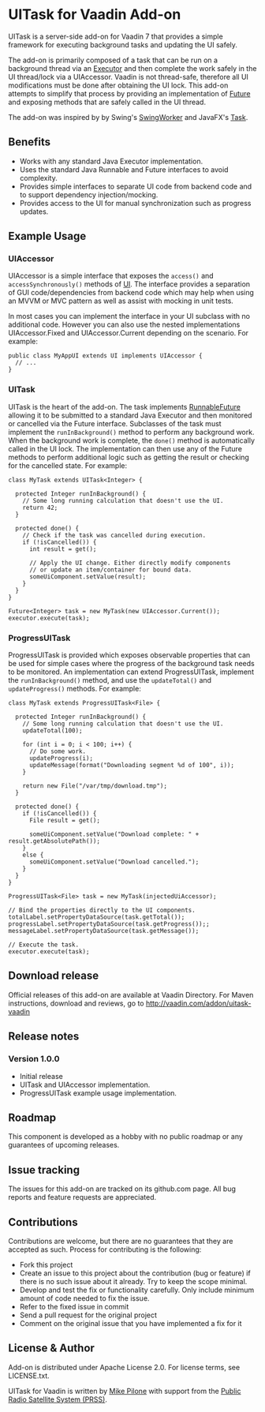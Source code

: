 # UITask for Vaadin Add-on

UITask is a server-side add-on for Vaadin 7 that provides a simple framework for executing background tasks and updating the UI safely.

The add-on is primarily composed of a task that can be run on a background thread via an [Executor](https://docs.oracle.com/javase/8/docs/api/java/util/concurrent/Executor.html) and then complete the work safely in the UI thread/lock via a UIAccessor. Vaadin is not thread-safe, therefore all UI modifications must be done after obtaining the UI lock. This add-on attempts to simplify that process by providing an implementation of [Future](https://docs.oracle.com/javase/8/docs/api/java/util/concurrent/Future.html) and exposing methods that are safely called in the UI thread.

The add-on was inspired by by Swing's [SwingWorker](https://docs.oracle.com/javase/8/docs/api/javax/swing/SwingWorker.html) and JavaFX's [Task](https://docs.oracle.com/javafx/2/api/javafx/concurrent/Task.html).

## Benefits

- Works with any standard Java Executor implementation.
- Uses the standard Java Runnable and Future interfaces to avoid complexity.
- Provides simple interfaces to separate UI code from backend code and to support dependency injection/mocking.
- Provides access to the UI for manual synchronization such as progress updates.

## Example Usage

### UIAccessor

UIAccessor is a simple interface that exposes the `access()` and `accessSynchronously()` methods of [UI](https://vaadin.com/api/7.6.6/com/vaadin/ui/UI.html). The interface provides a separation of GUI code/dependencies from backend code which may help when using an MVVM or MVC pattern as well as assist with mocking in unit tests.

In most cases you can implement the interface in your UI subclass with no additional code. However you can also use the nested implementations UIAccessor.Fixed and UIAccessor.Current depending on the scenario. For example:

```
public class MyAppUI extends UI implements UIAccessor {
  // ...
}
```

### UITask

UITask is the heart of the add-on. The task implements [RunnableFuture](https://docs.oracle.com/javase/8/docs/api/java/util/concurrent/RunnableFuture.html) allowing it to be submitted to a standard Java Executor and then monitored or cancelled via the Future interface. Subclasses of the task must implement the `runInBackground()` method to perform any background work. When the background work is complete, the `done()` method is automatically called in the UI lock. The implementation can then use any of the Future methods to perform additional logic such as getting the result or checking for the cancelled state. For example:

```
class MyTask extends UITask<Integer> {

  protected Integer runInBackground() {
    // Some long running calculation that doesn't use the UI.
    return 42;
  }

  protected done() {
    // Check if the task was cancelled during execution.
    if (!isCancelled()) {
      int result = get();

      // Apply the UI change. Either directly modify components 
      // or update an item/container for bound data.
      someUiComponent.setValue(result);  
    }
  }
}

Future<Integer> task = new MyTask(new UIAccessor.Current());
executor.execute(task);
```

### ProgressUITask

ProgressUITask is provided which exposes observable properties that can be used for simple cases where the progress of the background task needs to be monitored. An implementation can extend ProgressUITask, implement the `runInBackground()` method, and use the `updateTotal()` and `updateProgress()` methods. For example:

```
class MyTask extends ProgressUITask<File> {

  protected Integer runInBackground() {
    // Some long running calculation that doesn't use the UI.
    updateTotal(100);

    for (int i = 0; i < 100; i++) {
      // Do some work.
      updateProgress(i);
      updateMessage(format("Downloading segment %d of 100", i));
    }

    return new File("/var/tmp/download.tmp");
  }

  protected done() {
    if (!isCancelled()) {
      File result = get();

      someUiComponent.setValue("Download complete: " + result.getAbsolutePath());
    }
    else {
      someUiComponent.setValue("Download cancelled.");
    }
  }
}

ProgressUITask<File> task = new MyTask(injectedUiAccessor);

// Bind the properties directly to the UI components.
totalLabel.setPropertyDataSource(task.getTotal());
progressLabel.setPropertyDataSource(task.getProgress());;
messageLabel.setPropertyDataSource(task.getMessage());

// Execute the task.
executor.execute(task);
```

## Download release

Official releases of this add-on are available at Vaadin Directory. For Maven instructions, download and reviews, go to http://vaadin.com/addon/uitask-vaadin

## Release notes

### Version 1.0.0
- Initial release
- UITask and UIAccessor implementation.
- ProgressUITask example usage implementation.

## Roadmap

This component is developed as a hobby with no public roadmap or any guarantees of upcoming releases.

## Issue tracking

The issues for this add-on are tracked on its github.com page. All bug reports and feature requests are appreciated. 

## Contributions

Contributions are welcome, but there are no guarantees that they are accepted as such. Process for contributing is the following:
- Fork this project
- Create an issue to this project about the contribution (bug or feature) if there is no such issue about it already. Try to keep the scope minimal.
- Develop and test the fix or functionality carefully. Only include minimum amount of code needed to fix the issue.
- Refer to the fixed issue in commit
- Send a pull request for the original project
- Comment on the original issue that you have implemented a fix for it

## License & Author

Add-on is distributed under Apache License 2.0. For license terms, see LICENSE.txt.

UITask for Vaadin is written by [Mike Pilone](https://github.com/mpilone) with support from the [Public Radio Satellite System (PRSS)](http://www.prss.org).
